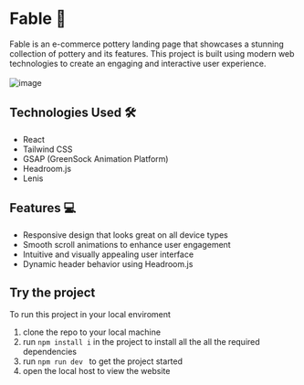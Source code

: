 # Fable 🏺

Fable is an e-commerce pottery landing page that showcases a stunning collection of pottery and its features. This project is built using modern web technologies to create an engaging and interactive user experience. <br/><br/>
![image](https://github.com/user-attachments/assets/8e963cde-b139-4dd0-ae93-1c079efa954e) <br/>

## Technologies Used 🛠️

- React
- Tailwind CSS
- GSAP (GreenSock Animation Platform)
- Headroom.js
- Lenis

## Features 💻

- Responsive design that looks great on all device types
- Smooth scroll animations to enhance user engagement
- Intuitive and visually appealing user interface
- Dynamic header behavior using Headroom.js

## Try the project
To run this project in your local enviroment 

1. clone the repo to your local machine <br/>
2. run ```npm install i``` in the project to install all the all the required dependencies <br/>
3. run ```npm run dev ``` to get the project started <br/>
4. open the local host to view the website
